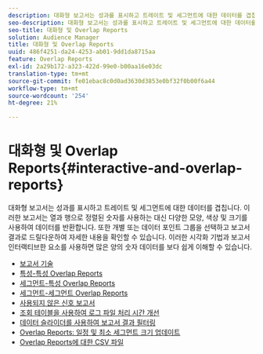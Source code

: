 ```yaml
---
description: 대화형 보고서는 성과를 표시하고 트레이트 및 세그먼트에 대한 데이터를 겹칩니다. 이러한 보고서는 열과 행으로 정렬된 숫자를 사용하는 대신 다양한 모양, 색상 및 크기를 사용하여 데이터를 반환합니다. 또한 개별 또는 데이터 포인트 그룹을 선택하고 보고서 결과로 드릴다운하여 자세한 내용을 확인할 수 있습니다. 이러한 시각화 기법과 보고서 인터랙티브한 요소를 사용하면 많은 양의 숫자 데이터를 보다 쉽게 이해할 수 있습니다.
seo-description: 대화형 보고서는 성과를 표시하고 트레이트 및 세그먼트에 대한 데이터를 겹칩니다. 이러한 보고서는 열과 행으로 정렬된 숫자를 사용하는 대신 다양한 모양, 색상 및 크기를 사용하여 데이터를 반환합니다. 또한 개별 또는 데이터 포인트 그룹을 선택하고 보고서 결과로 드릴다운하여 자세한 내용을 확인할 수 있습니다. 이러한 시각화 기법과 보고서 인터랙티브한 요소를 사용하면 많은 양의 숫자 데이터를 보다 쉽게 이해할 수 있습니다.
seo-title: 대화형 및 Overlap Reports
solution: Audience Manager
title: 대화형 및 Overlap Reports
uuid: 486f4251-da24-4253-ab01-9dd1da8715aa
feature: Overlap Reports
exl-id: 2a29b172-a323-422d-99e0-b00aa16e03dc
translation-type: tm+mt
source-git-commit: fe01ebac8c0d0ad3630d3853e0bf32f0b00f6a44
workflow-type: tm+mt
source-wordcount: '254'
ht-degree: 21%

---
```


# 대화형 및 Overlap Reports{#interactive-and-overlap-reports}

대화형 보고서는 성과를 표시하고 트레이트 및 세그먼트에 대한 데이터를 겹칩니다. 이러한 보고서는 열과 행으로 정렬된 숫자를 사용하는 대신 다양한 모양, 색상 및 크기를 사용하여 데이터를 반환합니다. 또한 개별 또는 데이터 포인트 그룹을 선택하고 보고서 결과로 드릴다운하여 자세한 내용을 확인할 수 있습니다. 이러한 시각화 기법과 보고서 인터랙티브한 요소를 사용하면 많은 양의 숫자 데이터를 보다 쉽게 이해할 수 있습니다.

+ [보고서 기술](interactive-report-technology.md)
+ [특성-특성 Overlap Reports](trait-trait-overlap-report.md)
+ [세그먼트-특성 Overlap Reports](segment-trait-overlap-report.md)
+ [세그먼트-세그먼트 Overlap Reports](segment-segment-overlap-report.md)
+ [사용되지 않은 신호 보고서](unused-signals.md)
+ [조회 테이블을 사용하여 로그 파일 처리 시간 개선](lookup-tables.md)
+ [데이터 슬라이더를 사용하여 보고서 결과 필터링](data-sliders.md)
+ [Overlap Reports: 일정 및 최소 세그먼트 크기 업데이트](overlap-minimum-segment-size.md)
+ [Overlap Reports에 대한 CSV 파일](overlap-csv-files.md)

<!-- 

c_dynamic_reports.xml

 -->
